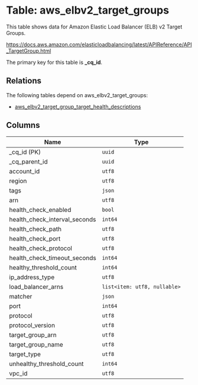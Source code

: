 # Table: aws_elbv2_target_groups

This table shows data for Amazon Elastic Load Balancer (ELB) v2 Target Groups.

https://docs.aws.amazon.com/elasticloadbalancing/latest/APIReference/API_TargetGroup.html

The primary key for this table is **_cq_id**.

## Relations

The following tables depend on aws_elbv2_target_groups:
  - [aws_elbv2_target_group_target_health_descriptions](aws_elbv2_target_group_target_health_descriptions.md)

## Columns

| Name          | Type          |
| ------------- | ------------- |
|_cq_id (PK)|`uuid`|
|_cq_parent_id|`uuid`|
|account_id|`utf8`|
|region|`utf8`|
|tags|`json`|
|arn|`utf8`|
|health_check_enabled|`bool`|
|health_check_interval_seconds|`int64`|
|health_check_path|`utf8`|
|health_check_port|`utf8`|
|health_check_protocol|`utf8`|
|health_check_timeout_seconds|`int64`|
|healthy_threshold_count|`int64`|
|ip_address_type|`utf8`|
|load_balancer_arns|`list<item: utf8, nullable>`|
|matcher|`json`|
|port|`int64`|
|protocol|`utf8`|
|protocol_version|`utf8`|
|target_group_arn|`utf8`|
|target_group_name|`utf8`|
|target_type|`utf8`|
|unhealthy_threshold_count|`int64`|
|vpc_id|`utf8`|